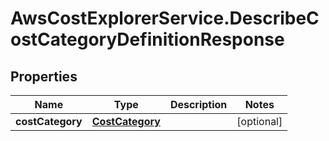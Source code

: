 # AwsCostExplorerService.DescribeCostCategoryDefinitionResponse

## Properties

Name | Type | Description | Notes
------------ | ------------- | ------------- | -------------
**costCategory** | [**CostCategory**](CostCategory.md) |  | [optional] 


